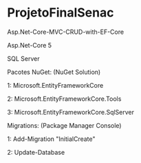 # ProjetoFinalSenac
Asp.Net-Core-MVC-CRUD-with-EF-Core

Asp.Net-Core 5

SQL Server

Pacotes NuGet: (NuGet Solution)

1: Microsoft.EntityFrameworkCore

2: Microsoft.EntityFrameworkCore.Tools

3: Microsoft.EntityFrameworkCore.SqlServer


Migrations: (Package Manager Console)

1: Add-Migration "InitialCreate"

2: Update-Database
